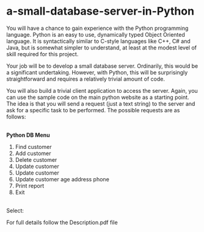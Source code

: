 # a-small-database-server-in-Python
<p>You will have a chance to gain experience with the Python programming language. Python is an easy to use, dynamically typed Object Oriented language. It is syntactically similar to C-style languages like C++, C# and Java, but is somewhat simpler to understand, at least at the modest level of skill required for this project.</p>

<p>Your job will be to develop a small database server. Ordinarily, this would be a significant undertaking. However, with Python, this will be surprisingly straightforward and requires a relatively trivial amount of code.</p>

<p>
You will also build a trivial client application to access the server. Again, you can use the sample code on the main python website as a starting point. The idea is that you will send a request (just a text string) to the server and ask for a specific task to be performed. The possible requests are as follows:</p>
<br><b>Python DB Menu</b><br>
<ol>
  <li> Find customer</li> 
  <li> Add customer</li>
  <li> Delete customer</li> 
  <li> Update customer</li> 
  <li> Update customer</li> 
  <li> Update customer age address phone</li>
  <li> Print report</li>
  <li> Exit</li>
  <br></ol>
Select:
  
  <p>For full details follow the Description.pdf file
